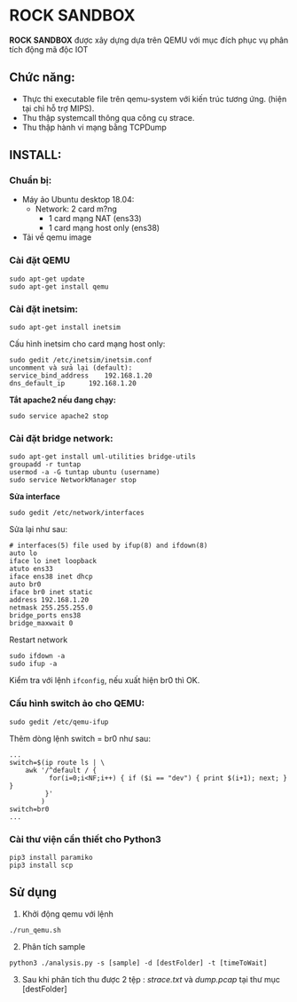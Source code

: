 # ROCK SANDBOX
**ROCK SANDBOX** được xây dựng dựa trên QEMU với mục đích phục vụ phân tích động mã độc IOT
## Chức năng:
* Thực thi executable file trên qemu-system với kiến trúc tương ứng. (hiện tại chỉ hỗ trợ MIPS).
* Thu thập systemcall thông qua công cụ strace.
* Thu thập hành vi mạng bằng TCPDump
## INSTALL:
### Chuẩn bị:
* Máy ảo Ubuntu desktop 18.04:
  * Network: 2 card m?ng
    * 1 card mạng NAT (ens33)
    * 1 card mạng host only (ens38)
* Tải về qemu image
### Cài đặt QEMU
```
sudo apt-get update
sudo apt-get install qemu
```
### Cài đặt inetsim: 
```
sudo apt-get install inetsim
```
Cấu hình inetsim cho card mạng host only:
```
sudo gedit /etc/inetsim/inetsim.conf
uncomment và sửa lại (default):
service_bind_address	192.168.1.20 
dns_default_ip		192.168.1.20
```

**Tắt apache2 nếu đang chạy:**
```
sudo service apache2 stop
```
### Cài đặt bridge network:
```
sudo apt-get install uml-utilities bridge-utils
groupadd -r tuntap
usermod -a -G tuntap ubuntu (username)
sudo service NetworkManager stop
```
**Sửa interface**
```
sudo gedit /etc/network/interfaces
```
Sửa lại như sau: 
```
# interfaces(5) file used by ifup(8) and ifdown(8)
auto lo
iface lo inet loopback
atuto ens33
iface ens38 inet dhcp
auto br0
iface br0 inet static
address 192.168.1.20
netmask 255.255.255.0
bridge_ports ens38
bridge_maxwait 0
```
Restart network
```
sudo ifdown -a
sudo ifup -a
```
Kiểm tra với lệnh `ifconfig`, nếu xuất hiện br0 thì OK.
### Cấu hình switch ảo cho QEMU:
```
sudo gedit /etc/qemu-ifup
```
Thêm dòng lệnh switch = br0 như sau:
```
...
switch=$(ip route ls | \
    awk '/^default / {
          for(i=0;i<NF;i++) { if ($i == "dev") { print $(i+1); next; } }
         }'
        )
switch=br0 
...
```
### Cài thư viện cần thiết cho Python3
```
pip3 install paramiko
pip3 install scp
```
## Sử dụng
1. Khởi động qemu với lệnh
```
./run_qemu.sh
```
2. Phân tích sample
```
python3 ./analysis.py -s [sample] -d [destFolder] -t [timeToWait]
```
3. Sau khi phân tích thu được 2 tệp : *strace.txt* và *dump.pcap* tại thư mục [destFolder]




